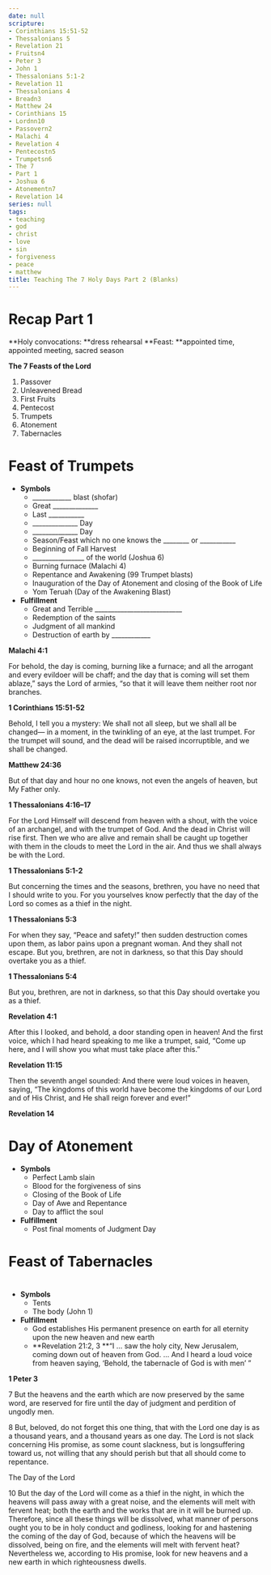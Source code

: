 ```yaml
---
date: null
scripture:
- Corinthians 15:51-52
- Thessalonians 5
- Revelation 21
- Fruitsn4
- Peter 3
- John 1
- Thessalonians 5:1-2
- Revelation 11
- Thessalonians 4
- Breadn3
- Matthew 24
- Corinthians 15
- Lordnn10
- Passovern2
- Malachi 4
- Revelation 4
- Pentecostn5
- Trumpetsn6
- The 7
- Part 1
- Joshua 6
- Atonementn7
- Revelation 14
series: null
tags:
- teaching
- god
- christ
- love
- sin
- forgiveness
- peace
- matthew
title: Teaching The 7 Holy Days Part 2 (Blanks)
---
```



# Recap Part 1

**Holy convocations: **dress rehearsal
**Feast: **appointed time, appointed meeting, sacred season

**The 7 Feasts of the Lord**
1. Passover
2. Unleavened Bread
3. First Fruits
4. Pentecost
5. Trumpets
6. Atonement
7. Tabernacles

# Feast of Trumpets

- **Symbols**
    - ____________ blast (shofar)
    - Great ______________
    - Last ___________
    - ______________ Day
    - ______________ Day
    - Season/Feast which no one knows the ________ or ___________
    - Beginning of Fall Harvest
    - ________________ of the world (Joshua 6)
    - Burning furnace (Malachi 4)
    - Repentance and Awakening (99 Trumpet blasts)
    - Inauguration of the Day of Atonement and closing of the Book of Life
    - Yom Teruah (Day of the Awakening Blast)
- **Fulfillment**
    - Great and Terrible ___________________________
    - Redemption of the saints
    - Judgment of all mankind
    - Destruction of earth by ____________

**Malachi 4:1**

For behold, the day is coming, burning like a furnace; and all the arrogant and every evildoer will be chaff; and the day that is coming will set them ablaze,” says the Lord of armies, “so that it will leave them neither root nor branches.

**1 Corinthians 15:51-52**

Behold, I tell you a mystery: We shall not all sleep, but we shall all be changed— in a moment, in the twinkling of an eye, at the last trumpet. For the trumpet will sound, and the dead will be raised incorruptible, and we shall be changed.

**Matthew 24:36**

But of that day and hour no one knows, not even the angels of heaven, but My Father only.

**1 Thessalonians 4:16–17**

For the Lord Himself will descend from heaven with a shout, with the voice of an archangel, and with the trumpet of God. And the dead in Christ will rise first. Then we who are alive and remain shall be caught up together with them in the clouds to meet the Lord in the air. And thus we shall always be with the Lord.

**1 Thessalonians 5:1-2**

But concerning the times and the seasons, brethren, you have no need that I should write to you. For you yourselves know perfectly that the day of the Lord so comes as a thief in the night.

**1 Thessalonians 5:3**

For when they say, “Peace and safety!” then sudden destruction comes upon them, as labor pains upon a pregnant woman. And they shall not escape. But you, brethren, are not in darkness, so that this Day should overtake you as a thief.

**1 Thessalonians 5:4**

But you, brethren, are not in darkness, so that this Day should overtake you as a thief.

**Revelation 4:1**

After this I looked, and behold, a door standing open in heaven! And the first voice, which I had heard speaking to me like a trumpet, said, “Come up here, and I will show you what must take place after this.”

**Revelation 11:15**

Then the seventh angel sounded: And there were loud voices in heaven, saying, “The kingdoms of this world have become the kingdoms of our Lord and of His Christ, and He shall reign forever and ever!”

**Revelation 14**

# Day of Atonement

- **Symbols**
    - Perfect Lamb slain
    - Blood for the forgiveness of sins
    - Closing of the Book of Life
    - Day of Awe and Repentance
    - Day to afflict the soul
- **Fulfillment**
    - Post final moments of Judgment Day

# Feast of Tabernacles

#

- **Symbols**
    - Tents
    - The body (John 1)
- **Fulfillment**
    - God establishes His permanent presence on earth for all eternity upon the new heaven and new earth
    - **Revelation 21:2, 3 **“I ... saw the holy city, New Jerusalem, coming down out of heaven from God. ... And I heard a loud voice from heaven saying, ‘Behold, the tabernacle of God is with men’ ”

**1 Peter 3**

7 But the heavens and the earth which are now preserved by the same word, are reserved for fire until the day of judgment and perdition of ungodly men.

8 But, beloved, do not forget this one thing, that with the Lord one day is as a thousand years, and a thousand years as one day. The Lord is not slack concerning His promise, as some count slackness, but is longsuffering toward us, not willing that any should perish but that all should come to repentance.

The Day of the Lord

10 But the day of the Lord will come as a thief in the night, in which the heavens will pass away with a great noise, and the elements will melt with fervent heat; both the earth and the works that are in it will be burned up. Therefore, since all these things will be dissolved, what manner of persons ought you to be in holy conduct and godliness, looking for and hastening the coming of the day of God, because of which the heavens will be dissolved, being on fire, and the elements will melt with fervent heat? Nevertheless we, according to His promise, look for new heavens and a new earth in which righteousness dwells.